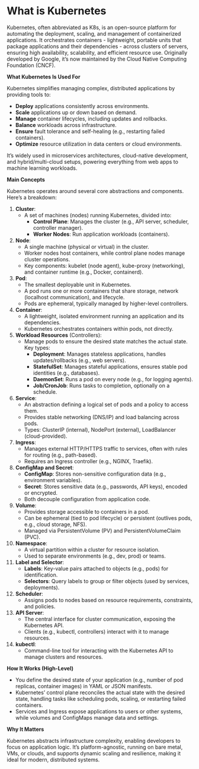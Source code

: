# What is Kubernetes

Kubernetes, often abbreviated as K8s, is an open-source platform for automating the deployment, scaling, and management of containerized applications. It orchestrates containers \- lightweight, portable units that package applications and their dependencies \- across clusters of servers, ensuring high availability, scalability, and efficient resource use. Originally developed by Google, it’s now maintained by the Cloud Native Computing Foundation (CNCF).

**What Kubernetes Is Used For**

Kubernetes simplifies managing complex, distributed applications by providing tools to:

* **Deploy** applications consistently across environments.  
* **Scale** applications up or down based on demand.  
* **Manage** container lifecycles, including updates and rollbacks.  
* **Balance** workloads across infrastructure.  
* **Ensure** fault tolerance and self-healing (e.g., restarting failed containers).  
* **Optimize** resource utilization in data centers or cloud environments.

It’s widely used in microservices architectures, cloud-native development, and hybrid/multi-cloud setups, powering everything from web apps to machine learning workloads.

**Main Concepts**

Kubernetes operates around several core abstractions and components. Here’s a breakdown:

1. **Cluster**:  
   * A set of machines (nodes) running Kubernetes, divided into:  
     * **Control Plane**: Manages the cluster (e.g., API server, scheduler, controller manager).  
     * **Worker Nodes**: Run application workloads (containers).  
2. **Node**:  
   * A single machine (physical or virtual) in the cluster.  
   * Worker nodes host containers, while control plane nodes manage cluster operations.  
   * Key components: kubelet (node agent), kube-proxy (networking), and container runtime (e.g., Docker, containerd).  
3. **Pod**:  
   * The smallest deployable unit in Kubernetes.  
   * A pod runs one or more containers that share storage, network (localhost communication), and lifecycle.  
   * Pods are ephemeral, typically managed by higher-level controllers.  
4. **Container**:  
   * A lightweight, isolated environment running an application and its dependencies.  
   * Kubernetes orchestrates containers within pods, not directly.  
5. **Workload Resources** (Controllers):  
   * Manage pods to ensure the desired state matches the actual state. Key types:  
     * **Deployment**: Manages stateless applications, handles updates/rollbacks (e.g., web servers).  
     * **StatefulSet**: Manages stateful applications, ensures stable pod identities (e.g., databases).  
     * **DaemonSet**: Runs a pod on every node (e.g., for logging agents).  
     * **Job/CronJob**: Runs tasks to completion, optionally on a schedule.  
6. **Service**:  
   * An abstraction defining a logical set of pods and a policy to access them.  
   * Provides stable networking (DNS/IP) and load balancing across pods.  
   * Types: ClusterIP (internal), NodePort (external), LoadBalancer (cloud-provided).  
7. **Ingress**:  
   * Manages external HTTP/HTTPS traffic to services, often with rules for routing (e.g., path-based).  
   * Requires an Ingress controller (e.g., NGINX, Traefik).  
8. **ConfigMap and Secret**:  
   * **ConfigMap**: Stores non-sensitive configuration data (e.g., environment variables).  
   * **Secret**: Stores sensitive data (e.g., passwords, API keys), encoded or encrypted.  
   * Both decouple configuration from application code.  
9. **Volume**:  
   * Provides storage accessible to containers in a pod.  
   * Can be ephemeral (tied to pod lifecycle) or persistent (outlives pods, e.g., cloud storage, NFS).  
   * Managed via PersistentVolume (PV) and PersistentVolumeClaim (PVC).  
10. **Namespace**:  
    * A virtual partition within a cluster for resource isolation.  
    * Used to separate environments (e.g., dev, prod) or teams.  
11. **Label and Selector**:  
    * **Labels**: Key-value pairs attached to objects (e.g., pods) for identification.  
    * **Selectors**: Query labels to group or filter objects (used by services, deployments).  
12. **Scheduler**:  
    * Assigns pods to nodes based on resource requirements, constraints, and policies.  
13. **API Server**:  
    * The central interface for cluster communication, exposing the Kubernetes API.  
    * Clients (e.g., kubectl, controllers) interact with it to manage resources.  
14. **kubectl**:  
    * Command-line tool for interacting with the Kubernetes API to manage clusters and resources.

**How It Works (High-Level)**

* You define the desired state of your application (e.g., number of pod replicas, container images) in YAML or JSON manifests.  
* Kubernetes’ control plane reconciles the actual state with the desired state, handling tasks like scheduling pods, scaling, or restarting failed containers.  
* Services and Ingress expose applications to users or other systems, while volumes and ConfigMaps manage data and settings.

**Why It Matters**

Kubernetes abstracts infrastructure complexity, enabling developers to focus on application logic. It’s platform-agnostic, running on bare metal, VMs, or clouds, and supports dynamic scaling and resilience, making it ideal for modern, distributed systems.

